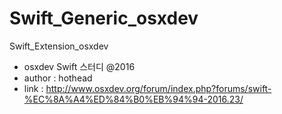 # Swift_Generic_osxdev

Swift_Extension_osxdev

- osxdev Swift 스터디 @2016
- author : hothead
- link : http://www.osxdev.org/forum/index.php?forums/swift-%EC%8A%A4%ED%84%B0%EB%94%94-2016.23/
